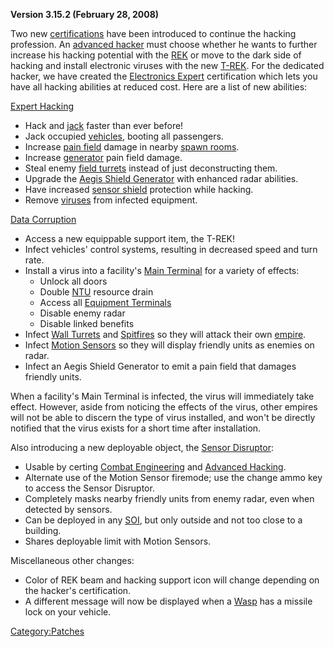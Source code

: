 **Version 3.15.2 (February 28, 2008)**

Two new [certifications](/certifications "wikilink") have been introduced
to continue the hacking profession. An [advanced
hacker](/Advanced_Hacking "wikilink") must choose whether he wants to
further increase his hacking potential with the [REK](/REK "wikilink") or
move to the dark side of hacking and install electronic viruses with the
new [T-REK](/T-REK "wikilink"). For the dedicated hacker, we have created
the [Electronics Expert](/Electronics_Expert "wikilink") certification
which lets you have all hacking abilities at reduced cost. Here are a
list of new abilities:

[Expert Hacking](/Expert_Hacking "wikilink")

- Hack and [jack](/jack "wikilink") faster than ever before!
- Jack occupied [vehicles](/vehicle "wikilink"), booting all
  passengers.
- Increase [pain field](/Pain_Field "wikilink") damage in nearby [spawn
  rooms](/Spawn_Room "wikilink").
- Increase [generator](/generator "wikilink") pain field damage.
- Steal enemy [field turrets](/OMFT "wikilink") instead of just
  deconstructing them.
- Upgrade the [Aegis Shield
  Generator](/Aegis_Shield_Generator "wikilink") with enhanced radar
  abilities.
- Have increased [sensor shield](/Sensor_Shield "wikilink") protection
  while hacking.
- Remove [viruses](/virus "wikilink") from infected equipment.

[Data Corruption](/Data_Corruption "wikilink")

- Access a new equippable support item, the T-REK!
- Infect vehicles' control systems, resulting in decreased speed and
  turn rate.
- Install a virus into a facility's [Main
  Terminal](/Main_Terminal "wikilink") for a variety of effects:
  - Unlock all doors
  - Double [NTU](/NTU "wikilink") resource drain
  - Access all [Equipment Terminals](/Equipment_Terminal "wikilink")
  - Disable enemy radar
  - Disable linked benefits
- Infect [Wall Turrets](/Wall_Turrets "wikilink") and
  [Spitfires](/ACE#Spitfire "wikilink") so they will attack their own
  [empire](/empire "wikilink").
- Infect [Motion Sensors](/ACE#Motion_Sensor "wikilink") so they will
  display friendly units as enemies on radar.
- Infect an Aegis Shield Generator to emit a pain field that damages
  friendly units.

When a facility's Main Terminal is infected, the virus will immediately
take effect. However, aside from noticing the effects of the virus,
other empires will not be able to discern the type of virus installed,
and won't be directly notified that the virus exists for a short time
after installation.

Also introducing a new deployable object, the [Sensor
Disruptor](/Sensor_Disruptor "wikilink"):

- Usable by certing [Combat
  Engineering](/Combat_Engineering "wikilink") and [Advanced
  Hacking](/Advanced_Hacking "wikilink").
- Alternate use of the Motion Sensor firemode; use the change ammo key
  to access the Sensor Disruptor.
- Completely masks nearby friendly units from enemy radar, even when
  detected by sensors.
- Can be deployed in any [SOI](/SOI "wikilink"), but only outside and
  not too close to a building.
- Shares deployable limit with Motion Sensors.

Miscellaneous other changes:

- Color of REK beam and hacking support icon will change depending on
  the hacker's certification.
- A different message will now be displayed when a
  [Wasp](/Wasp "wikilink") has a missile lock on your vehicle.

[Category:Patches](/Category:Patches "wikilink")
